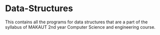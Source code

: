 # Data-Structures
This contains all the programs for data structures that are a part of the syllabus of MAKAUT 2nd year Computer Science and engineering course.
